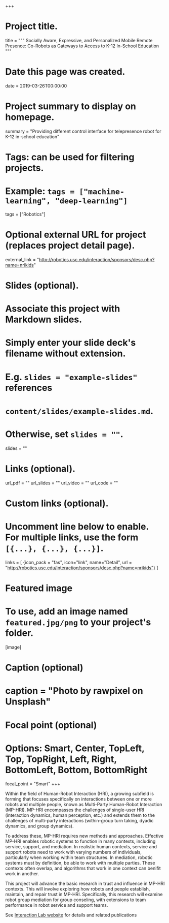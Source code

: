+++
# Project title.
title = """
Socially Aware, Expressive, and Personalized Mobile Remote Presence:
Co-Robots as Gateways to Access to K-12 In-School Education
"""

# Date this page was created.
date = 2019-03-26T00:00:00

# Project summary to display on homepage.
summary = "Providing different control interface for telepresence robot for K-12 in-school education"

# Tags: can be used for filtering projects.
# Example: `tags = ["machine-learning", "deep-learning"]`
tags = ["Robotics"]

# Optional external URL for project (replaces project detail page).
external_link = "http://robotics.usc.edu/interaction/sponsors/desc.php?name=nrikids"

# Slides (optional).
#   Associate this project with Markdown slides.
#   Simply enter your slide deck's filename without extension.
#   E.g. `slides = "example-slides"` references 
#   `content/slides/example-slides.md`.
#   Otherwise, set `slides = ""`.
slides = ""

# Links (optional).
url_pdf = ""
url_slides = ""
url_video = ""
url_code = ""

# Custom links (optional).
#   Uncomment line below to enable. For multiple links, use the form `[{...}, {...}, {...}]`.
links = [
{icon_pack = "fas", icon="link", name="Detail", url = "http://robotics.usc.edu/interaction/sponsors/desc.php?name=nrikids"}
]

# Featured image
# To use, add an image named `featured.jpg/png` to your project's folder. 
[image]
  # Caption (optional)
  # caption = "Photo by rawpixel on Unsplash"
  
  # Focal point (optional)
  # Options: Smart, Center, TopLeft, Top, TopRight, Left, Right, BottomLeft, Bottom, BottomRight
  focal_point = "Smart"
+++

Within the field of Human-Robot Interaction (HRI), a growing subfield is forming that focuses
specifically on interactions between one or more robots and multiple people, known as Multi-Party
Human-Robot Interaction (MP-HRI). MP-HRI encompasses the challenges of single-user HRI
(interaction dynamics, human perception, etc.) and extends them to the challenges of multi-party
interactions (within-group turn taking, dyadic dynamics, and group dynamics).

To address these, MP-HRI requires new methods and approaches. Effective MP-HRI enables robotic systems
to function in many contexts, including service, support, and mediation. In realistic human contexts,
service and support robots need to work with varying numbers of individuals, particularly when working
within team structures. In mediation, robotic systems must by definition, be able to work with multiple
parties. These contexts often overlap, and algorithms that work in one context can benifit work in another.

This project will advance the basic research in trust and influence in MP-HRI contexts. This will involve
exploring how robots and people establish, maintain, and repair trust in MP-HRI. Specifically, this research
will examine robot group mediation for group conseling, with extensions to team performance in robot
service and support teams.

See [Interaction Lab website](http://robotics.usc.edu/interaction/sponsors/desc.php?name=nrikids) for details
and related publications